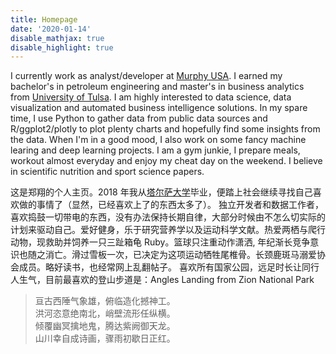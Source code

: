```yaml
---
title: Homepage
date: '2020-01-14'
disable_mathjax: true
disable_highlight: true
---
```


I currently work as analyst/developer at [Murphy USA](https://www.murphyusa.com/). I earned my bachelor's in petroleum engineering and master's in business analytics from [University of Tulsa](https://utulsa.edu/). I am highly interested to data science, data visualization and automated business intelligence solutions.
In my spare time, I use Python to gather data from public data sources and R/ggplot2/plotly to plot plenty charts and hopefully find some insights from the data. When I'm in a good mood, I also work on some fancy machine learing and deep learning projects.
I am a gym junkie, I prepare meals, workout almost everyday and enjoy my cheat day on the weekend. I believe in scientific nutrition and sport science papers.

这是郑翔的个人主页。2018 年我从[塔尔萨大学](https://utulsa.edu/)毕业，便踏上社会继续寻找自己喜欢做的事情了（显然，已经喜欢上了的东西太多了）。
独立开发者和数据工作者，喜欢捣鼓一切带电的东西，没有办法保持长期自律，大部分时候由不怎么切实际的计划来驱动自己。爱好健身，乐于研究营养学以及运动科学文献。热爱两栖与爬行动物，现救助并饲养一只三趾箱龟 Ruby。篮球只注重动作潇洒, 年纪渐长竞争意识也随之消亡。滑过雪板一次，已决定为这项运动牺牲尾椎骨。长颈鹿斑马溺爱协会成员。略好读书，也经常网上乱翻帖子。 喜欢所有国家公园，远足时长让同行人生气，目前最喜欢的登山步道是：Angles Landing from Zion National Park

  > 亘古西陲气象雄，俯临造化撼神工。  
  > 洪河恣意绝南北，峭壁流形任纵横。  
  > 倾覆幽冥擒地鬼，腾达紫阙御天龙。  
  > 山川幸自成诗画，骤雨初歇日正红。  

